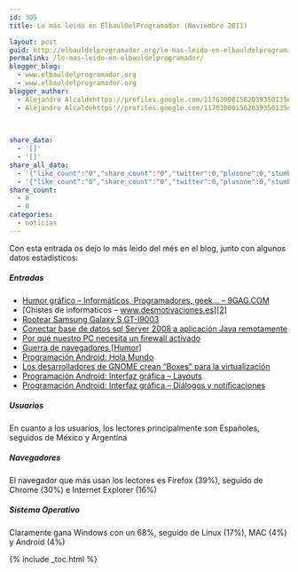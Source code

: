 ```yaml
---
id: 305
title: Lo más leido en ElbaulDelProgramador (Noviembre 2011)

layout: post
guid: http://elbauldelprogramador.org/lo-mas-leido-en-elbauldelprogramador-noviembre-2011/
permalink: /lo-mas-leido-en-elbauldelprogramador/
blogger_blog:
  - www.elbauldelprogramador.org
  - www.elbauldelprogramador.org
blogger_author:
  - Alejandro Alcaldehttps://profiles.google.com/117030001562039350135noreply@blogger.com
  - Alejandro Alcaldehttps://profiles.google.com/117030001562039350135noreply@blogger.com

  
  
share_data:
  - '[]'
  - '[]'
share_all_data:
  - '{"like_count":"0","share_count":"0","twitter":0,"plusone":0,"stumble":0,"pinit":0,"count":0,"time":1333551773}'
  - '{"like_count":"0","share_count":"0","twitter":0,"plusone":0,"stumble":0,"pinit":0,"count":0,"time":1333551773}'
share_count:
  - 0
  - 0
categories:
  - noticias
---
```

Con esta entrada os dejo lo más leido del més en el blog, junto con algunos datos estadísticos:

  
<!--more-->

##### Entradas

  * [Humor gráfico &#8211; Informáticos, Programadores, geek&#8230; &#8211; 9GAG.COM][1]
  * [Chistes de informaticos &#8211; www.desmotivaciones.es][2]
  * [Rootear Samsung Galaxy S GT-I9003][3]
  * [Conectar base de datos sql Server 2008 a aplicación Java remotamente][4]
  * [Por qué nuestro PC necesita un firewall activado][5]
  * [Guerra de navegadores [Humor]][6]
  * [Programación Android: Hola Mundo][7]
  * [Los desarrolladores de GNOME crean &#8220;Boxes&#8221; para la virtualización][8]
  * [Programación Android: Interfaz gráfica &#8211; Layouts][9]
  * [Programación Android: Interfaz gráfica &#8211; Diálogos y notificaciones][10]

##### Usuarios

En cuanto a los usuarios, los lectores principalmente son Españoles, seguidos de México y Argentína

##### Navegadores

El navegador que más usan los lectores es Firefox (39%), seguido de Chrome (30%) e Internet Explorer (16%)

##### Sistema Operativo

Claramente gana Windows con un 68%, seguido de Linux (17%), MAC (4%) y Android (4%)



 [1]: /humor-grafico-informaticos
 [2]: /chistes-de-informaticos
 [3]: /rootear-samsung-galaxy-s-gt-i9003
 [4]: /conectar-base-de-datos-sql-server-2008
 [5]: /por-que-nuestro-pc-necesita-un-firewall
 [6]: /guerra-de-navegadores-humor
 [7]: /programacion-android-hola-mundo/
 [8]: /los-desarrolladores-de-gnome-crean
 [9]: /programacion-android-interfaz-grafica_23/
 [10]: /programacion-android-interfaz-grafica_11

{% include _toc.html %}
